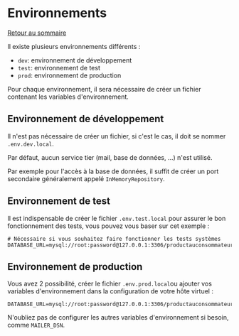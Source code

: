 # Environnements

[Retour au sommaire](index.md)

Il existe plusieurs environnements différents :
* `dev`: environnement de développement
* `test`: environnement de test
* `prod`: environnement de production

Pour chaque environnement, il sera nécessaire de créer un fichier contenant les variables d'environnement.

## Environnement de développement
Il n'est pas nécessaire de créer un fichier, si c'est le cas, il doit se nommer `.env.dev.local`.

Par défaut, aucun service tier (mail, base de données, ...) n'est utilisé. 

Par exemple pour l'accès à la base de données, il suffit de créer un port secondaire généralement appelé `InMemoryRepository`.

## Environnement de test
Il est indispensable de créer le fichier `.env.test.local` pour assurer le bon fonctionnement des tests, vous pouvez vous baser sur cet exemple :
```dotenv
# Nécessaire si vous souhaitez faire fonctionner les tests systèmes
DATABASE_URL=mysql://root:password@127.0.0.1:3306/productauconsommateur
```

## Environnement de production
Vous avez 2 possibilité, créer le fichier `.env.prod.local`ou ajouter vos variables d'environnement dans la configuration de votre hôte virtuel :
```dotenv
DATABASE_URL=mysql://root:password@127.0.0.1:3306/productauconsommateur
```

N'oubliez pas de configurer les autres variables d'environnement si besoin, comme `MAILER_DSN`.
